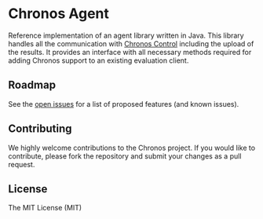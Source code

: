 # Chronos Agent

Reference implementation of an agent library written in Java. This library handles all the communication with [Chronos Control](https://github.com/Chronos-EaaS/Chronos-Control) including the upload of the results. It provides an interface with all necessary methods required for adding Chronos support to an existing evaluation client.


## Roadmap
See the [open issues](https://github.com/Chronos-EaaS/Chronos-Agent/issues) for a list of proposed features (and known issues).


## Contributing
We highly welcome contributions to the Chronos project. If you would like to contribute, please fork the repository and submit your changes as a pull request.


## License
The MIT License (MIT)